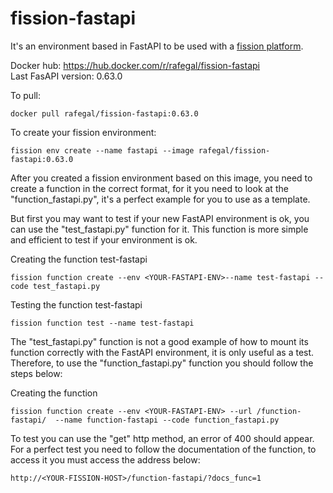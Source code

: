 # fission-fastapi

It's an environment based in FastAPI to be used with a [fission platform](https://fission.io/). 

Docker hub: https://hub.docker.com/r/rafegal/fission-fastapi  
Last FasAPI version: 0.63.0

To pull: 

```
docker pull rafegal/fission-fastapi:0.63.0
```

To create your fission environment:

```
fission env create --name fastapi --image rafegal/fission-fastapi:0.63.0
```
After you created a fission environment based on this image, you need to create a function in the correct format, for it you need to look at the "function_fastapi.py", it's a perfect example for you to use as a template.

But first you may want to test if your new FastAPI environment is ok, you can use the "test_fastapi.py" function for it. This function is more simple and efficient to test if your environment is ok.

Creating the function test-fastapi
```
fission function create --env <YOUR-FASTAPI-ENV>--name test-fastapi --code test_fastapi.py
```

Testing the function test-fastapi
```
fission function test --name test-fastapi
```

The "test_fastapi.py" function is not a good example of how to mount its function correctly with the FastAPI environment, it is only useful as a test.
Therefore, to use the "function_fastapi.py" function you should follow the steps below:

Creating the function
```
fission function create --env <YOUR-FASTAPI-ENV> --url /function-fastapi/  --name function-fastapi --code function_fastapi.py
```

To test you can use the "get" http method, an error of 400 should appear.
For a perfect test you need to follow the documentation of the function, to access it you must access the address below:

```
http://<YOUR-FISSION-HOST>/function-fastapi/?docs_func=1
```
